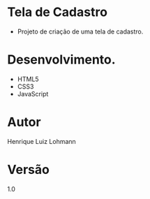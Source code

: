 # Tela de Cadastro
* Projeto de criação de uma tela de cadastro.

# Desenvolvimento.
* HTML5
* CSS3
* JavaScript

# Autor
Henrique Luiz Lohmann

# Versão
1.0
